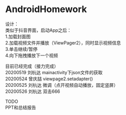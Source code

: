 # AndroidHomework  
设计：  
类似于抖音界面，启动App之后：  
1.加载封面图  
2.加载视频文件并播放（ViewPager2），同时显示视频信息  
3.单击继续/暂停  
4.向下拖拽播放下一个视频  
  
目前已经完成（接力完成）  
20200519 刘杭达 mainactivity下json文件的获取  
20200524 曾庆喆 viewpage2.setadapter()  
20200525 刘杭达 微调（点开视频自动播放，固定竖屏）  
20200526 刘杭达 双击666  
  
TODO  
PPT和总结报告  
